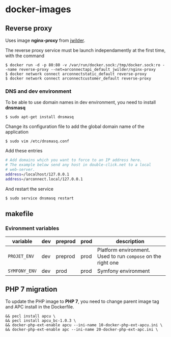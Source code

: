 # docker-images

## Reverse proxy

Uses image **nginx-proxy** from [jwilder](https://github.com/jwilder/nginx-proxy).

The reverse proxy service must be launch independamently at the first time, with the command

    $ docker run -d -p 80:80 -v /var/run/docker.sock:/tmp/docker.sock:ro --name reverse-proxy --net=arconnectapi_default jwilder/nginx-proxy
    $ docker network connect arconnectstatic_default reverse-proxy
    $ docker network connect arconnectcustomer_default reverse-proxy

### DNS and dev environment

To be able to use domain names in dev environment, you need to install **dnsmasq**

    $ sudo apt-get install dnsmasq

Change its configuration file to add the global domain name of the application

    $ sudo vim /etc/dnsmasq.conf

Add these entries

```bash
# Add domains which you want to force to an IP address here.
# The example below send any host in double-click.net to a local
# web-server.
address=/localhost/127.0.0.1
address=/arconnect.local/127.0.0.1
```

And restart the service

    $ sudo service dnsmasq restart

## makefile

### Evironment variables

variable|dev|preprod|prod|description
--------|---|-------|----|-----------
`PROJET_ENV`|dev|preprod|prod|Platform environment. Used to run `compose` on the right one
`SYMFONY_ENV`|dev|prod|prod|Symfony environment

## PHP 7 migration

To update the PHP image to **PHP 7**, you need to change parent image tag and APC install in the Dockerfile.

```
&& pecl install apcu \
&& pecl install apcu_bc-1.0.3 \
&& docker-php-ext-enable apcu --ini-name 10-docker-php-ext-apcu.ini \
&& docker-php-ext-enable apc --ini-name 20-docker-php-ext-apc.ini \
```
